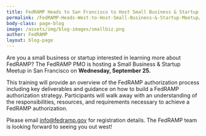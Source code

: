 ```yaml
---
title: FedRAMP Heads to San Francisco to Host Small Business & Startup Meetup
permalink: /FedRAMP-Heads-West-to-Host-Small-Business-&-Startup-Meetup/
body-class: page-blog
image: /assets/img/blog-images/smallbiz.png
author: FedRAMP
layout: blog-page
---
```

Are you a small business or startup interested in learning more about FedRAMP? The FedRAMP PMO is hosting a Small Business & Startup Meetup in San Francisco on **Wednesday, September 25.** 

This training will provide an overview of the FedRAMP authorization process including key deliverables and guidance on how to build a FedRAMP authorization strategy. Participants will walk away with an understanding of the responsibilities, resources, and requirements necessary to achieve a FedRAMP authorization. 

Please email <a href="mailto:info@fedramp.gov">info@fedramp.gov </a> for registration details. The FedRAMP team is looking forward to seeing you out west!

